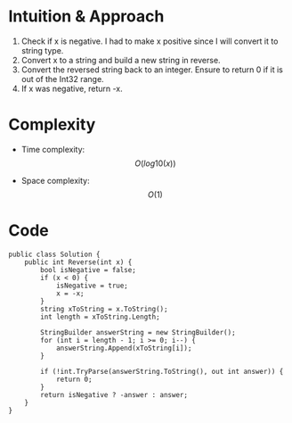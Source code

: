 # Intuition & Approach
1. Check if x is negative. I had to make x positive since I will convert it to string type.
2. Convert x to a string and build a new string in reverse.
3. Convert the reversed string back to an integer. Ensure to return 0 if it is out of the Int32 range.
4. If x was negative, return -x.

# Complexity
- Time complexity: $$O(log10(x))$$ 

- Space complexity: $$O(1)$$ 

# Code
```
public class Solution {
    public int Reverse(int x) {
        bool isNegative = false;
        if (x < 0) {
            isNegative = true;
            x = -x;
        }
        string xToString = x.ToString();
        int length = xToString.Length;

        StringBuilder answerString = new StringBuilder();
        for (int i = length - 1; i >= 0; i--) {
            answerString.Append(xToString[i]);
        }

        if (!int.TryParse(answerString.ToString(), out int answer)) {
            return 0;
        }
        return isNegative ? -answer : answer;
    }
}

```
